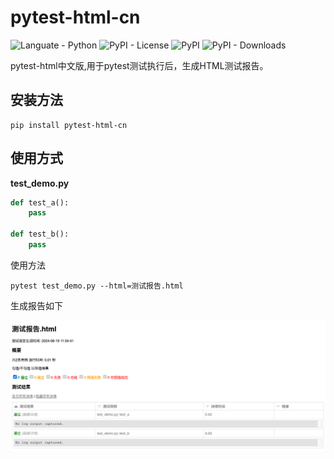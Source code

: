 # pytest-html-cn
![Languate - Python](https://img.shields.io/badge/language-python-blue.svg)
![PyPI - License](https://img.shields.io/pypi/l/pytest-html-cn)
![PyPI](https://img.shields.io/pypi/v/pytest-html-cn)
![PyPI - Downloads](https://img.shields.io/pypi/dm/pytest-html-cn)

pytest-html中文版,用于pytest测试执行后，生成HTML测试报告。

## 安装方法
```shell
pip install pytest-html-cn
```
## 使用方式

**test_demo.py**
```python
def test_a():
    pass
    
def test_b():
    pass
```
使用方法
```shell
pytest test_demo.py --html=测试报告.html
```
生成报告如下

![pytest-html-cn](./docs/pytest-html-cn.png)
